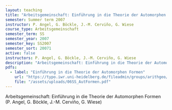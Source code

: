```yaml
---
layout: teaching
title: "Arbeitsgemeinschaft: Einführung in die Theorie der Automorphen Formen (P. Angel, G. Böckle, J.-M. Cerviño, G. Wiese)"
semester: Summer term 2007
instructor: P. Angel, G. Böckle, J.-M. Cerviño, G. Wiese
course_type: Arbeitsgemeinschaft
semester_term: SS
semester_year: 2007
semester_key: SS2007
semester_sort: 20071
active: false
instructors: P. Angel, G. Böckle, J.-M. Cerviño, G. Wiese
description: "Arbeitsgemeinschaft: Einführung in die Theorie der Automorphen Formen (P. Angel, G. Böckle, J.-M. Cerviño, G. Wiese)"
pdfs:
  - label: "Einführung in die Theorie der Automorphen Formen"
    url: "https://typo.iwr.uni-heidelberg.de/fileadmin/groups/arithgeo/templates/data/Hauptseminare/06SS_AutFormen.pdf"
    file: "/assets/uploads/06SS_AutFormen.pdf"
---
```


Arbeitsgemeinschaft: Einführung in die Theorie der Automorphen Formen (P. Angel, G. Böckle, J.-M. Cerviño, G. Wiese)

